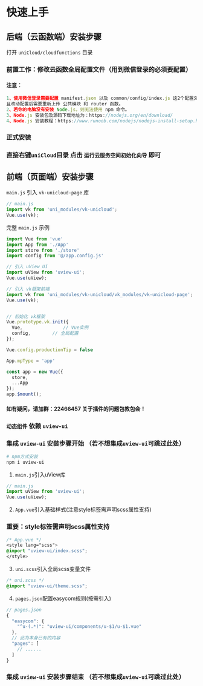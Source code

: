 
# 快速上手

## 后端（云函数端）安装步骤
打开 `uniCloud/cloudfunctions` 目录

### 前置工作：修改云函数全局配置文件（用到微信登录的必须要配置）
#### 注意：
```js
1、使用微信登录需要配置 manifest.json 以及 common/config/index.js 这2个配置文件，
且改动配置后需要重新上传 公共模块 和 router 函数。
2、若你的电脑没有安装 Node.js，则无法使用 npm 命令。
3、Node.js 安装包及源码下载地址为：https://nodejs.org/en/download/
4、Node.js 安装教程：https://www.runoob.com/nodejs/nodejs-install-setup.html
```

### 正式安装
### 直接右键`uniCloud`目录 点击 `运行云服务空间初始化向导` 即可

## 前端（页面端）安装步骤

`main.js` 引入 `vk-unicloud-page` 库

```js
// main.js
import vk from 'uni_modules/vk-unicloud';
Vue.use(vk);
```

完整 `main.js` 示例

```js
import Vue from 'vue'
import App from './App'
import store from './store'
import config from '@/app.config.js'

// 引入 uView UI
import uView from 'uview-ui';
Vue.use(uView);

// 引入 vk框架前端
import vk from 'uni_modules/vk-unicloud/vk_modules/vk-unicloud-page';
Vue.use(vk);


// 初始化 vk框架
Vue.prototype.vk.init({
  Vue,               // Vue实例
  config,	     // 全局配置
});

Vue.config.productionTip = false

App.mpType = 'app'

const app = new Vue({
  store,
  ...App
});
app.$mount();

```

#### 如有疑问，请加群：22466457 关于插件的问题包教包会！

### `动态组件` 依赖 `uview-ui` 
### 集成 `uview-ui` 安装步骤开始 （若不想集成`uview-ui`可跳过此处）

```bash
# npm方式安装
npm i uview-ui
```


1. `main.js`引入uView库
```js
// main.js
import uView from 'uview-ui';
Vue.use(uView);
```

2. `App.vue`引入基础样式(注意style标签需声明scss属性支持)
### 重要：style标签需声明scss属性支持
```css
/* App.vue */
<style lang="scss">
@import "uview-ui/index.scss";
</style>
```

3. `uni.scss`引入全局scss变量文件
```css
/* uni.scss */
@import "uview-ui/theme.scss";
```

4. `pages.json`配置easycom规则(按需引入)

```js
// pages.json
{
  "easycom": {
    "^u-(.*)": "uview-ui/components/u-$1/u-$1.vue"
  },
  // 此为本身已有的内容
  "pages": [
    // ......
  ]
}
```

### 集成 `uview-ui` 安装步骤结束 （若不想集成`uview-ui`可跳过此处）
